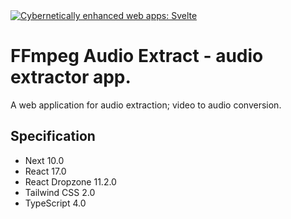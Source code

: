   <a href="https://svelte.dev">
	<img alt="Cybernetically enhanced web apps: Svelte" src="https://gitexplore.xyz/images/banner.png">
  </a>

# FFmpeg Audio Extract - audio extractor app.

A web application for audio extraction; video to audio conversion.

## Specification

- Next 10.0
- React 17.0
- React Dropzone 11.2.0
- Tailwind CSS 2.0
- TypeScript 4.0
